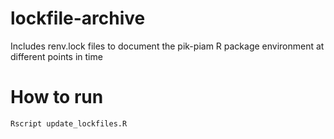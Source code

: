 # lockfile-archive
Includes renv.lock files to document the pik-piam R package environment at different points in time

# How to run
```
Rscript update_lockfiles.R
```
